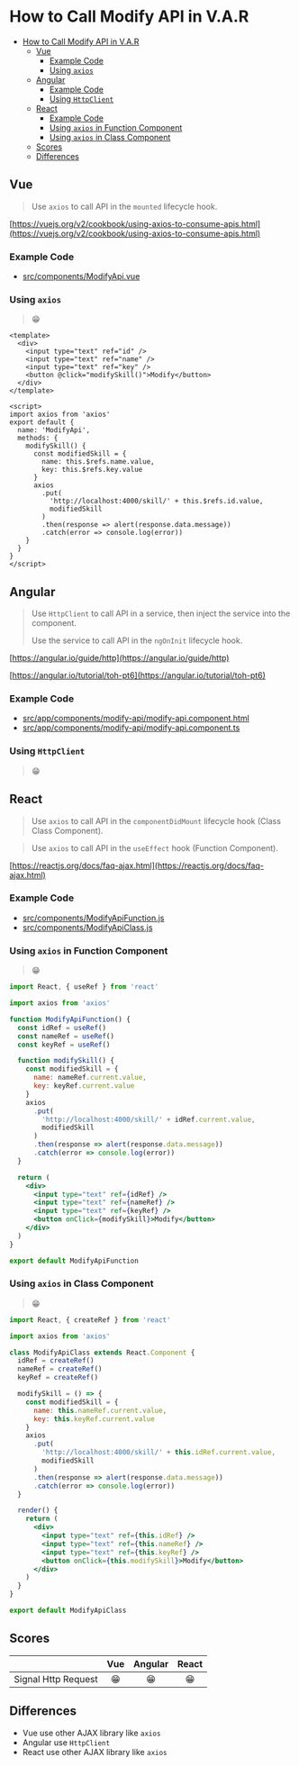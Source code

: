 # How to Call Modify API in V.A.R

- [How to Call Modify API in V.A.R](#how-to-call-modify-api-in-var)
  - [Vue](#vue)
    - [Example Code](#example-code)
    - [Using `axios`](#using-axios)
  - [Angular](#angular)
    - [Example Code](#example-code-1)
    - [Using `HttpClient`](#using-httpclient)
  - [React](#react)
    - [Example Code](#example-code-2)
    - [Using `axios` in Function Component](#using-axios-in-function-component)
    - [Using `axios` in Class Component](#using-axios-in-class-component)
  - [Scores](#scores)
  - [Differences](#differences)

## Vue

> Use `axios` to call API in the `mounted` lifecycle hook.

[https://vuejs.org/v2/cookbook/using-axios-to-consume-apis.html](https://vuejs.org/v2/cookbook/using-axios-to-consume-apis.html)

### Example Code
- [src/components/ModifyApi.vue](../../examples/var-vue/src/components/ModifyApi.vue)

### Using `axios`
> 😁

```vue
<template>
  <div>
    <input type="text" ref="id" />
    <input type="text" ref="name" />
    <input type="text" ref="key" />
    <button @click="modifySkill()">Modify</button>
  </div>
</template>

<script>
import axios from 'axios'
export default {
  name: 'ModifyApi',
  methods: {
    modifySkill() {
      const modifiedSkill = {
        name: this.$refs.name.value,
        key: this.$refs.key.value
      }
      axios
        .put(
          'http://localhost:4000/skill/' + this.$refs.id.value,
          modifiedSkill
        )
        .then(response => alert(response.data.message))
        .catch(error => console.log(error))
    }
  }
}
</script>
```

## Angular

> Use `HttpClient` to call API in a service, then inject the service into the component.
>
> Use the service to call API in the `ngOnInit` lifecycle hook.

[https://angular.io/guide/http](https://angular.io/guide/http)

[https://angular.io/tutorial/toh-pt6](https://angular.io/tutorial/toh-pt6)

### Example Code
- [src/app/components/modify-api/modify-api.component.html](../../examples/var-angular/src/app/components/modify-api/modify-api.component.html)
- [src/app/components/modify-api/modify-api.component.ts](../../examples/var-angular/src/app/components/modify-api/modify-api.component.ts)

### Using `HttpClient`
> 😁


## React

> Use `axios` to call API in the `componentDidMount` lifecycle hook (Class Class Component).

> Use `axios` to call API in the `useEffect` hook (Function Component).

[https://reactjs.org/docs/faq-ajax.html](https://reactjs.org/docs/faq-ajax.html)

### Example Code
- [src/components/ModifyApiFunction.js](../../examples/var-react/src/components/ModifyApiFunction.js)
- [src/components/ModifyApiClass.js](../../examples/var-react/src/components/ModifyApiClass.js)

### Using `axios` in Function Component
> 😁

```jsx
import React, { useRef } from 'react'

import axios from 'axios'

function ModifyApiFunction() {
  const idRef = useRef()
  const nameRef = useRef()
  const keyRef = useRef()

  function modifySkill() {
    const modifiedSkill = {
      name: nameRef.current.value,
      key: keyRef.current.value
    }
    axios
      .put(
        'http://localhost:4000/skill/' + idRef.current.value,
        modifiedSkill
      )
      .then(response => alert(response.data.message))
      .catch(error => console.log(error))
  }

  return (
    <div>
      <input type="text" ref={idRef} />
      <input type="text" ref={nameRef} />
      <input type="text" ref={keyRef} />
      <button onClick={modifySkill}>Modify</button>
    </div>
  )
}

export default ModifyApiFunction
```

### Using `axios` in Class Component
> 😁

```jsx
import React, { createRef } from 'react'

import axios from 'axios'

class ModifyApiClass extends React.Component {
  idRef = createRef()
  nameRef = createRef()
  keyRef = createRef()

  modifySkill = () => {
    const modifiedSkill = {
      name: this.nameRef.current.value,
      key: this.keyRef.current.value
    }
    axios
      .put(
        'http://localhost:4000/skill/' + this.idRef.current.value,
        modifiedSkill
      )
      .then(response => alert(response.data.message))
      .catch(error => console.log(error))
  }

  render() {
    return (
      <div>
        <input type="text" ref={this.idRef} />
        <input type="text" ref={this.nameRef} />
        <input type="text" ref={this.keyRef} />
        <button onClick={this.modifySkill}>Modify</button>
      </div>
    )
  }
}

export default ModifyApiClass
```

## Scores
|                     |  Vue  | Angular | React |
| :------------------ | :---: | :-----: | :---: |
| Signal Http Request |  😁   |   😁    |  😁   |

## Differences
- Vue use other AJAX library like `axios`
- Angular use `HttpClient`
- React use other AJAX library like `axios`
